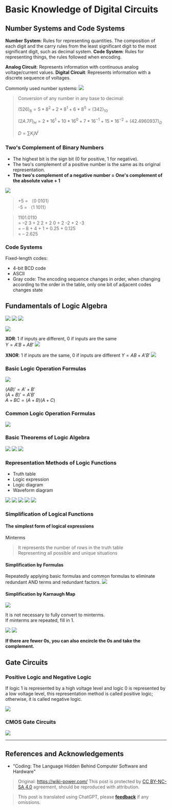 # Basic Knowledge of Digital Circuits

## Number Systems and Code Systems

**Number System**: Rules for representing quantities. The composition of each digit and the carry rules from the least significant digit to the most significant digit, such as decimal system.
**Code System**: Rules for representing things, the rules followed when encoding.

**Analog Circuit**: Represents information with continuous analog voltage/current values.
**Digital Circuit**: Represents information with a discrete sequence of voltages.

Commonly used number systems:
![](https://img.wiki-power.com/d/wiki-media/img/2020-03-03-19-42-56.png)

> Conversion of any number in any base to decimal:
>
> $(526)_8=5*8^2+2*8^1+6*8^0=(342)_{10}$
>
> $(2A.7F)_H=2*16^1+10*16^0+7*16^{-1}+15*16^{-2}=(42.4960937)_D$
>
> $D=\sum K_iN^i$

### Two's Complement of Binary Numbers

- The highest bit is the sign bit (0 for positive, 1 for negative).
- The two's complement of a positive number is the same as its original representation.
- **The two's complement of a negative number = One's complement of the absolute value + 1**

![](https://img.wiki-power.com/d/wiki-media/img/2020-03-05-11-51-43.png)

> +5 = （0 0101）  
> -5 = （1 1011）

> 1101.0110  
> = –2 3 + 2 2 + 2 0 + 2 -2 + 2 -3  
> = – 8 + 4 + 1 + 0.25 + 0.125  
> = – 2.625

### Code Systems

Fixed-length codes:

- 4-bit BCD code
- ASCII
- Gray code: The encoding sequence changes in order, when changing according to the order in the table, only one bit of adjacent codes changes state

## Fundamentals of Logic Algebra

![](https://img.wiki-power.com/d/wiki-media/img/2020-03-05-12-18-59.png)
![](https://img.wiki-power.com/d/wiki-media/img/2020-03-05-12-19-13.png)
![](https://img.wiki-power.com/d/wiki-media/img/2020-03-05-12-19-31.png)

![](https://img.wiki-power.com/d/wiki-media/img/2020-03-05-16-43-58.png)

**XOR**: 1 if inputs are different, 0 if inputs are the same  
$Y=A'B+AB'$
![](https://img.wiki-power.com/d/wiki-media/img/2020-03-05-12-24-18.png)

**XNOR**: 1 if inputs are the same, 0 if inputs are different
$Y=AB+A'B'$
![](https://img.wiki-power.com/d/wiki-media/img/2020-03-05-12-24-28.png)

### Basic Logic Operation Formulas

![](https://img.wiki-power.com/d/wiki-media/img/2020-03-05-12-38-23.png)

$(A B) ' = A' + B'$  
$(A+ B)' = A'B'$  
$A + B C = (A +B)(A +C)$

### Common Logic Operation Formulas

![](https://img.wiki-power.com/d/wiki-media/img/2020-03-05-12-40-28.png)

### Basic Theorems of Logic Algebra

![](https://img.wiki-power.com/d/wiki-media/img/2020-03-05-12-46-01.png)
![](https://img.wiki-power.com/d/wiki-media/img/2020-03-05-12-46-22.png)
![](https://img.wiki-power.com/d/wiki-media/img/2020-03-05-12-46-49.png)

### Representation Methods of Logic Functions

- Truth table
- Logic expression
- Logic diagram
- Waveform diagram

![](https://img.wiki-power.com/d/wiki-media/img/2020-03-05-13-46-50.png)
![](https://img.wiki-power.com/d/wiki-media/img/2020-03-05-13-47-09.png)
![](https://img.wiki-power.com/d/wiki-media/img/2020-03-05-13-47-21.png)
![](https://img.wiki-power.com/d/wiki-media/img/2020-03-05-13-47-34.png)
![](https://img.wiki-power.com/d/wiki-media/img/2020-03-05-13-47-52.png)

### Simplification of Logical Functions

#### The simplest form of logical expressions

Minterms

> It represents the number of rows in the truth table  
> Representing all possible and unique situations

#### Simplification by Formulas

Repeatedly applying basic formulas and common formulas to eliminate redundant AND terms and redundant factors.
![](https://img.wiki-power.com/d/wiki-media/img/2020-03-05-15-07-16.png)

#### Simplification by Karnaugh Map

![](https://img.wiki-power.com/d/wiki-media/img/2020-03-05-15-44-43.png)

It is not necessary to fully convert to minterms.  
If minterms are repeated, fill in 1.

![](https://img.wiki-power.com/d/wiki-media/img/2020-03-05-15-52-44.png)
![](https://img.wiki-power.com/d/wiki-media/img/2020-03-05-15-52-57.png)

**If there are fewer 0s, you can also encircle the 0s and take the complement.**

## Gate Circuits

### Positive Logic and Negative Logic

If logic 1 is represented by a high voltage level and logic 0 is represented by a low voltage level, this representation method is called positive logic; otherwise, it is called negative logic.

![](https://img.wiki-power.com/d/wiki-media/img/20210606150111.png)

### CMOS Gate Circuits

![](https://img.wiki-power.com/d/wiki-media/img/20210606153349.png)

---

## References and Acknowledgements

- "Coding: The Language Hidden Behind Computer Software and Hardware"

> Original: <https://wiki-power.com/>
> This post is protected by [CC BY-NC-SA 4.0](https://creativecommons.org/licenses/by/4.0/deed.en) agreement, should be reproduced with attribution.

> This post is translated using ChatGPT, please [**feedback**](https://github.com/linyuxuanlin/Wiki_MkDocs/issues/new) if any omissions.